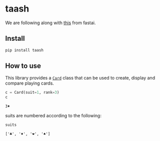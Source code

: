 taash
================

<!-- WARNING: THIS FILE WAS AUTOGENERATED! DO NOT EDIT! -->

We are following along with
[this](https://github.com/fastai/nbdev_cards) from fastai.

## Install

``` sh
pip install taash
```

## How to use

This library provides a
[`Card`](https://nasheqlbrm.github.io/taash/card.html#card) class that
can be used to create, display and compare playing cards.

``` python
c = Card(suit=1, rank=3)
c
```

    3♦️

suits are numbered according to the following:

``` python
suits
```

    ['♣️', '♦️', '❤️', '♠️']
